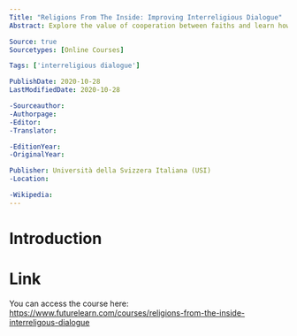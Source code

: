```yaml
---
Title: "Religions From The Inside: Improving Interreligious Dialogue"
Abstract: Explore the value of cooperation between faiths and learn how the five main world religions’ core beliefs relate to each other.

Source: true
Sourcetypes: [Online Courses]

Tags: ['interreligious dialogue']

PublishDate: 2020-10-28
LastModifiedDate: 2020-10-28

-Sourceauthor:
-Authorpage:
-Editor:
-Translator:

-EditionYear:
-OriginalYear:

Publisher: Università della Svizzera Italiana (USI)
-Location:

-Wikipedia:
---
```

# Introduction

# Link
You can access the course here: https://www.futurelearn.com/courses/religions-from-the-inside-interreligous-dialogue